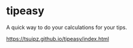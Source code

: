 # tipeasy

 A quick way to do your calculations for your tips.
 
 https://tsuipz.github.io/tipeasy/index.html
